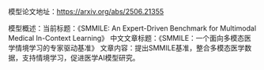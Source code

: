 模型论文地址：https://arxiv.org/abs/2506.21355

模型概述：当前标题：《SMMILE: An Expert-Driven Benchmark for Multimodal Medical In-Context Learning》
中文文章标题：《SMMILE：一个面向多模态医学情境学习的专家驱动基准》
文章内容：提出SMMILE基准，整合多模态医学数据，支持情境学习，促进医学AI模型研究。
